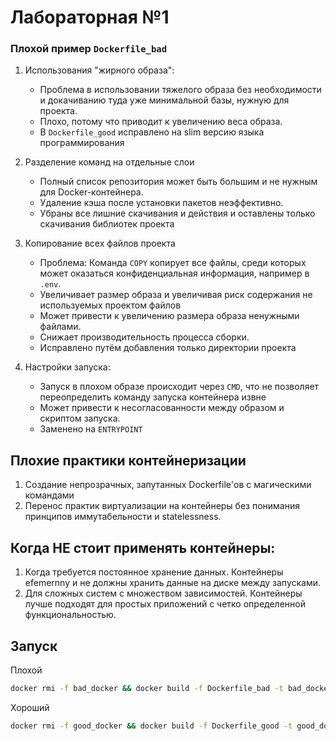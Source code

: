 
# Лабораторная №1

### Плохой пример `Dockerfile_bad`



1. Использования "жирного образа":
   - Проблема в использовании тяжелого образа без необходимости и докачиванию туда уже минимальной базы, нужную для проекта.
   - Плохо, потому что приводит к увеличению веса образа.
   - В `Dockerfile_good` исправлено на slim версию языка программирования

2. Разделение команд на отдельные слои
   * Полный список репозитория может быть большим и не нужным для Docker-контейнера.
   * Удаление кэша после установки пакетов неэффективно.
   * Убраны все лишние скачивания и действия и оставлены только скачивания библиотек проекта

3. Копирование всех файлов проекта
   * Проблема: Команда `COPY` копирует все файлы, среди которых может оказаться конфиденциальная информация, например в `.env`.
   * Увеличивает размер образа и увеличивая риск содержания не используемых проектом файлов
   * Может привести к увеличению размера образа ненужными файлами.
   * Снижает производительность процесса сборки.
   * Исправлено путём добавления только директории проекта
4. Настройки запуска:
   * Запуск в плохом образе происходит через ```CMD```, что не позволяет переопределить команду запуска контейнера извне
   * Может привести к несогласованности между образом и скриптом запуска.
   * Заменено на ```ENTRYPOINT```

## Плохие практики контейнеризации
1. Создание непрозрачных, запутанных Dockerfile'ов с магическими командами
2. Перенос практик виртуализации на контейнеры без понимания принципов иммутабельности и statelessness.
## Когда НЕ стоит применять контейнеры:
1. Когда требуется постоянное хранение данных. Контейнеры efemernny и не должны хранить данные на диске между запусками.
2. Для сложных систем с множеством зависимостей. Контейнеры лучше подходят для простых приложений с четко определенной функциональностью.

## Запуск
Плохой
```bash
docker rmi -f bad_docker && docker build -f Dockerfile_bad -t bad_docker . && docker run -it bad_docker
```
Хороший
```bash
docker rmi -f good_docker && docker build -f Dockerfile_good -t good_docker . && docker run -it good_docker
```